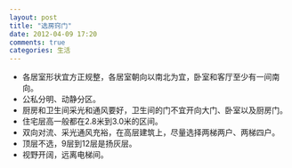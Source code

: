 ```yaml
---
layout: post
title: "选房窍门"
date: 2012-04-09 17:20
comments: true
categories: 生活
---
```

+ 各居室形状宜方正规整，各居室朝向以南北为宜，卧室和客厅至少有一间南向。
+ 公私分明、动静分区。
+ 厨房和卫生间采光和通风要好，卫生间的门不宜开向大门、卧室以及厨房门。
+ 住宅层高一般都在2.8米到3.0米的区间。
+ 双向对流、采光通风充裕，在高层建筑上，尽量选择两梯两户、两梯四户。
+ 顶层不选，9层到12层是扬灰层。
+ 视野开阔，远离电梯间。